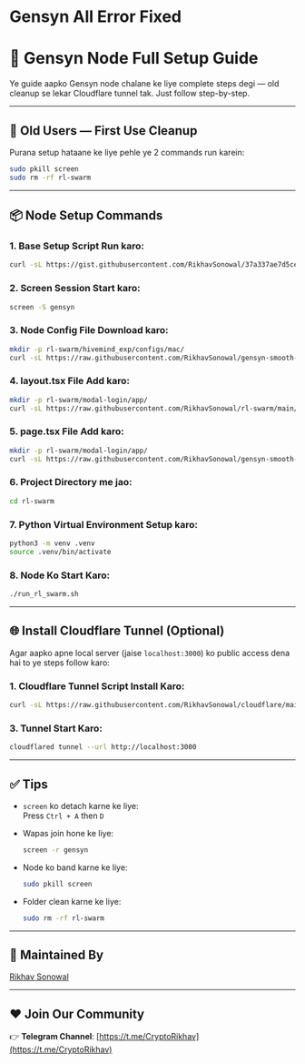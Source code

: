 # Gensyn All Error Fixed
# 🚀 Gensyn Node Full Setup Guide

Ye guide aapko Gensyn node chalane ke liye complete steps degi — old cleanup se lekar Cloudflare tunnel tak. Just follow step-by-step.

---

## 📍 Old Users — First Use Cleanup

Purana setup hataane ke liye pehle ye 2 commands run karein:

```bash
sudo pkill screen
sudo rm -rf rl-swarm
```

---

## 📦 Node Setup Commands

### 1. Base Setup Script Run karo:

```bash
curl -sL https://gist.githubusercontent.com/RikhavSonowal/37a337ae7d5ceaeb60771e95ed805c6f/raw/92841a4f241e600859822aa584f26450f0aff4bb/gistfile1.txt | bash
```

### 2. Screen Session Start karo:

```bash
screen -S gensyn
```

### 3. Node Config File Download karo:

```bash
mkdir -p rl-swarm/hivemind_exp/configs/mac/
curl -sL https://raw.githubusercontent.com/RikhavSonowal/gensyn-smooth-/main/grpo-qwen-2.5-0.5b-deepseek-r1.yaml -o rl-swarm/hivemind_exp/configs/mac/grpo-qwen-2.5-0.5b-deepseek-r1.yaml
```

### 4. layout.tsx File Add karo:

```bash
mkdir -p rl-swarm/modal-login/app/
curl -sL https://raw.githubusercontent.com/RikhavSonowal/rl-swarm/main/layout.tsx -o rl-swarm/modal-login/app/layout.tsx
```

### 5. page.tsx File Add karo:

```bash
mkdir -p rl-swarm/modal-login/app/
curl -sL https://raw.githubusercontent.com/RikhavSonowal/gensyn-smooth-/main/page.tsx -o rl-swarm/modal-login/app/page.tsx
```

### 6. Project Directory me jao:

```bash
cd rl-swarm
```

### 7. Python Virtual Environment Setup karo:

```bash
python3 -m venv .venv
source .venv/bin/activate
```

### 8. Node Ko Start Karo:

```bash
./run_rl_swarm.sh
```

---

## 🌐 Install Cloudflare Tunnel (Optional)

Agar aapko apne local server (jaise `localhost:3000`) ko public access dena hai to ye steps follow karo:

### 1. Cloudflare Tunnel Script Install Karo:

```bash
curl -sL https://raw.githubusercontent.com/RikhavSonowal/cloudflare/main/install-firewall-cloudflared.sh | bash
```

### 3. Tunnel Start Karo:

```bash
cloudflared tunnel --url http://localhost:3000
```

---

## ✅ Tips

- `screen` ko detach karne ke liye:  
  Press `Ctrl + A` then `D`
  
- Wapas join hone ke liye:  
  ```bash
  screen -r gensyn
  ```

- Node ko band karne ke liye:  
  ```bash
  sudo pkill screen
  ```

- Folder clean karne ke liye:  
  ```bash
  sudo rm -rf rl-swarm
  ```

---

## 🙋 Maintained By

[Rikhav Sonowal](https://github.com/RikhavSonowal)

---

## ❤️ Join Our Community

👉 **Telegram Channel**: [https://t.me/CryptoRikhav](https://t.me/CryptoRikhav)
